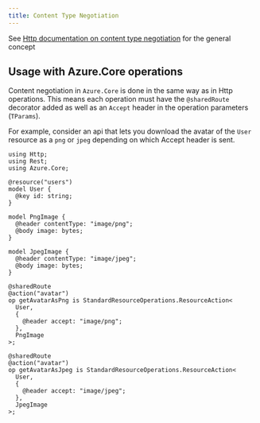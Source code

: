 ```yaml
---
title: Content Type Negotiation
---
```


See [Http documentation on content type negotiation](https://typespec.io/docs/libraries/http/content-types/#content-type-negotiation) for the general concept

## Usage with Azure.Core operations

Content negotiation in `Azure.Core` is done in the same way as in Http operations. This means each operation must have the `@sharedRoute` decorator added as well as an `Accept` header in the operation parameters (`TParams`).

For example, consider an api that lets you download the avatar of the `User` resource as a `png` or `jpeg` depending on which Accept header is sent.

```tsp
using Http;
using Rest;
using Azure.Core;

@resource("users")
model User {
  @key id: string;
}

model PngImage {
  @header contentType: "image/png";
  @body image: bytes;
}

model JpegImage {
  @header contentType: "image/jpeg";
  @body image: bytes;
}

@sharedRoute
@action("avatar")
op getAvatarAsPng is StandardResourceOperations.ResourceAction<
  User,
  {
    @header accept: "image/png";
  },
  PngImage
>;

@sharedRoute
@action("avatar")
op getAvatarAsJpeg is StandardResourceOperations.ResourceAction<
  User,
  {
    @header accept: "image/jpeg";
  },
  JpegImage
>;
```
